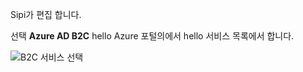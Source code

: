 Sipi가 편집 합니다.

선택 **Azure AD B2C** hello Azure 포털의에서 hello 서비스 목록에서 합니다.

![B2C 서비스 선택](media/active-directory-b2c-find-service-settings/select-b2c-service.png)
